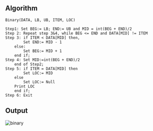 ## Algorithm
```
Binary(DATA, LB, UB, ITEM, LOC)

Step1: Set BEG:= LB; END:= UB and MID = int(BEG + END)/2
Step 2: Repeat step 3&4, while BEG <= END and DATA[MID] != ITEM
Step 3: if ITEM < DATA[MID] then,
		Set END:= MID - 1
	else:
		Set BEG:= MID + 1
	end if;
Step 4: Set MID:=int(BEG + END)/2
	end of Step2;
Step 5: if ITEM = DATA[MID] then
		Set LOC:= MID
	else
		Set LOC:= Null
	Print LOC
	end if;
Step 6: Exit
```


## Output
![binary](https://user-images.githubusercontent.com/44961536/189518214-45eab7a5-ee2b-4450-afea-25643c11f663.jpg)

